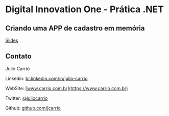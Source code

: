 # Digital Innovation One - Prática .NET

## Criando uma APP de cadastro em memória

[Slides](dio-dotnet-poo-lab-2.pdf)

## Contato

Julio Carrió

Linkedin:  [br.linkedin.com/in/julio-carrio](http://br.linkedin.com/in/julio-carrio)

WebSite:  [www.carrio.com.br](https://www.carrio.com.br)

Twitter:  [@juliocarrio](https://twitter.com/juliocarrio)

Github:  [github.com/jcarrio](https://github.com/jcarrio)
